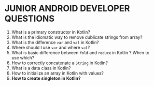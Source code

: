 # JUNIOR ANDROID DEVELOPER QUESTIONS
1.	What is a primary constructor in Kotlin?
2.	What is the idiomatic way to remove dublicate strings from array?
3.	What is the difference `var` and `val` in Kotlin?
4.	Where should I use `var` and where `val`?
5.	What is basic difference between `fold` and `reduce` in Kotlin ? When to use which? 
6.	How to correctly concatenate a `String` in Kotlin?
7.	What is a data class in Kotlin? 
8.	How to initialize an array in Kotlin with values?
9.	__How to create singleton in Kotlin?__
